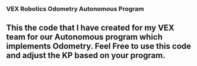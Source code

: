 ### VEX Robotics Odometry Autonomous Program
## This the code that I have created for my VEX team for our Autonomous program which implements Odometry. Feel Free to use this code and adjust the KP based on your program. 
